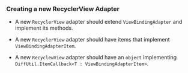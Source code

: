 ### Creating a new RecyclerView Adapter

* A new `RecyclerView` adapter should extend `ViewBindingAdapter` and implement its methods. 

* A new `RecyclerView` adapter should have items that implement `ViewBindingAdapterItem`.

* A new `RecyclewView` adapter should have an `object` implementing `DiffUtil.ItemCallback<T : ViewBindingAdapterItem>`.
